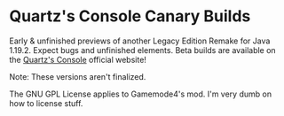 # Quartz's Console Canary Builds
Early & unfinished previews of another Legacy Edition Remake for Java 1.19.2. Expect bugs and unfinished elements.
Beta builds are available on the [Quartz's Console](https://quartzsconsole.novassite.net) official website!

Note: These versions aren't finalized.

The GNU GPL License applies to Gamemode4's mod. I'm very dumb on how to license stuff.
